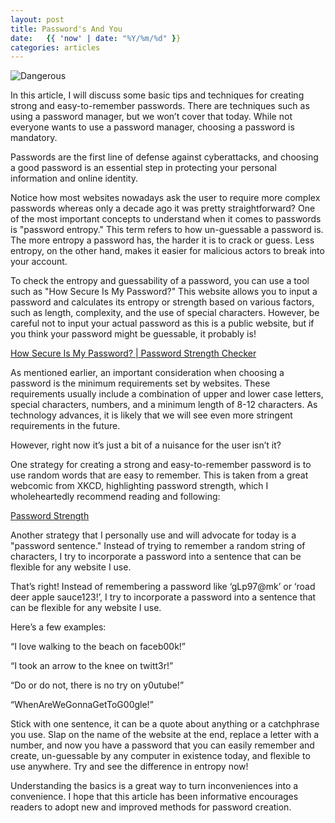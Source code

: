 ```yaml
---
layout: post
title: Password's And You
date:   {{ 'now' | date: "%Y/%m/%d" }}
categories: articles
---
```


![Dangerous](https://raw.githubusercontent.com/tayjaf/blog/_images/dangerous.png)

In this article, I will discuss some basic tips and techniques for creating strong and easy-to-remember passwords. There are techniques such as using a password manager, but we won’t cover that today. While not everyone wants to use a password manager, choosing a password is mandatory.

Passwords are the first line of defense against cyberattacks, and choosing a good password is an essential step in protecting your personal information and online identity. 

Notice how most websites nowadays ask the user to require more complex passwords whereas only a decade ago it was pretty straightforward? One of the most important concepts to understand when it comes to passwords is "password entropy." This term refers to how un-guessable a password is. The more entropy a password has, the harder it is to crack or guess. Less entropy, on the other hand, makes it easier for malicious actors to break into your account.

To check the entropy and guessability of a password, you can use a tool such as "How Secure Is My Password?" This website allows you to input a password and calculates its entropy or strength based on various factors, such as length, complexity, and the use of special characters. However, be careful not to input your actual password as this is a public website, but if you think your password might be guessable, it probably is! 

[How Secure Is My Password? | Password Strength Checker](https://www.security.org/how-secure-is-my-password/)

As mentioned earlier, an important consideration when choosing a password is the minimum requirements set by websites. These requirements usually include a combination of upper and lower case letters, special characters, numbers, and a minimum length of 8-12 characters. As technology advances, it is likely that we will see even more stringent requirements in the future.

However, right now it’s just a bit of a nuisance for the user isn’t it? 

One strategy for creating a strong and easy-to-remember password is to use random words that are easy to remember. This is taken from a great webcomic from XKCD, highlighting password strength, which I wholeheartedly recommend reading and following:

[Password Strength](https://xkcd.com/936/)

Another strategy that I personally use and will advocate for today is a "password sentence." Instead of trying to remember a random string of characters, I try to incorporate a password into a sentence that can be flexible for any website I use.

That’s right! Instead of remembering a password like ‘gLp97@mk’ or ‘road deer apple sauce123!’, I try to incorporate a password into a sentence that can be flexible for any website I use. 

Here’s a few examples:

“I love walking to the beach on faceb00k!”

“I took an arrow to the knee on twitt3r!”

“Do or do not, there is no try on y0utube!”

“WhenAreWeGonnaGetToG00gle!”

Stick with one sentence, it can be a quote about anything or a catchphrase you use. Slap on the name of the website at the end, replace a letter with a number, and now you have a password that you can easily remember and create, un-guessable by any computer in existence today, and flexible to use anywhere. Try and see the difference in entropy now!

Understanding the basics is a great way to turn inconveniences into a convenience. I hope that this article has been informative encourages readers to adopt new and improved methods for password creation.
